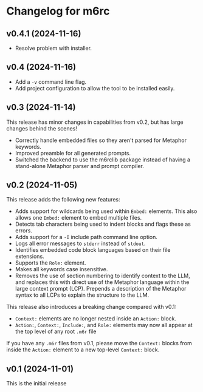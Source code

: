 # Changelog for m6rc

## v0.4.1 (2024-11-16)

- Resolve problem with installer.

## v0.4 (2024-11-16)

- Add a `-v` command line flag.
- Add project configuration to allow the tool to be installed easily.

## v0.3 (2024-11-14)

This release has minor changes in capabilities from v0.2, but has large changes behind the scenes!

- Correctly handle embedded files so they aren't parsed for Metaphor keywords.
- Improved preamble for all generated prompts.
- Switched the backend to use the m6rclib package instead of having a stand-alone Metaphor parser
  and prompt compiler.

## v0.2 (2024-11-05)

This release adds the following new features:

- Adds support for wildcards being used within `Embed:` elements.  This also allows one `Embed:`
  element to embed multiple files.
- Detects tab characters being used to indent blocks and flags these as errors.
- Adds support for a `-I` include path command line option.
- Logs all error messages to `stderr` instead of `stdout`.
- Identifies embedded code block languages based on their file extensions.
- Supports the `Role:` element.
- Makes all keywords case insensitive.
- Removes the use of section numbering to identify context to the LLM, and replaces this with
  direct use of the Metaphor language within the large context prompt (LCP).  Prepends a
  description of the Metaphor syntax to all LCPs to explain the structure to the LLM.

This release also introduces a breaking change compared with v0.1:

- `Context:` elements are no longer nested inside an `Action:` block.
- `Action:`, `Context:`, `Include:`, and `Role:` elements may now all appear at the top level
  of any root `.m6r` file

If you have any `.m6r` files from v0.1, please move the `Context:` blocks from
inside the `Action:` element to a new top-level `Context:` block.

## v0.1 (2024-11-01)

This is the initial release
